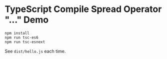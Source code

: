 TypeScript Compile Spread Operator "..." Demo
=============================================

```
npm install
npm run tsc-es6
npm run tsc-esnext
```

See `dist/hello.js` each time.
